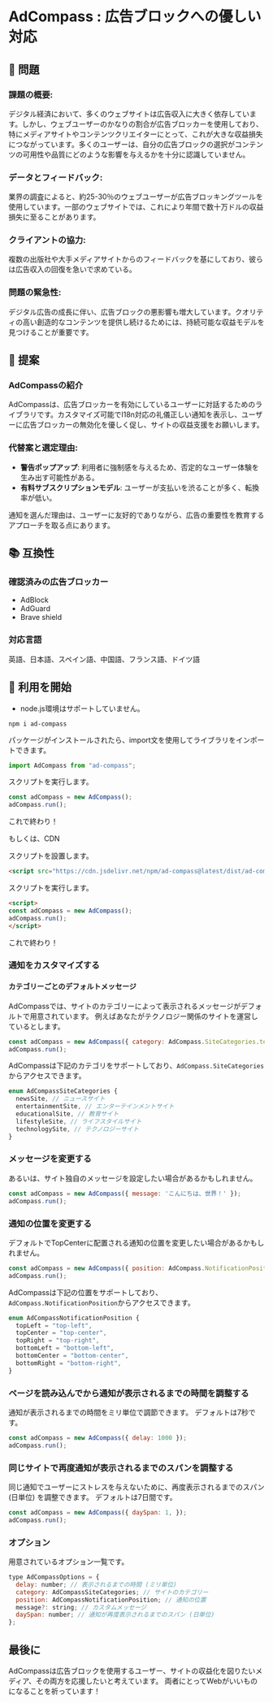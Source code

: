 # AdCompass : 広告ブロックへの優しい対応

## 👀 問題

### 課題の概要:

デジタル経済において、多くのウェブサイトは広告収入に大きく依存しています。しかし、ウェブユーザーのかなりの割合が広告ブロッカーを使用しており、特にメディアサイトやコンテンツクリエイターにとって、これが大きな収益損失につながっています。多くのユーザーは、自分の広告ブロックの選択がコンテンツの可用性や品質にどのような影響を与えるかを十分に認識していません。

### データとフィードバック:

業界の調査によると、約25-30％のウェブユーザーが広告ブロッキングツールを使用しています。一部のウェブサイトでは、これにより年間で数十万ドルの収益損失に至ることがあります。

### クライアントの協力:

複数の出版社や大手メディアサイトからのフィードバックを基にしており、彼らは広告収入の回復を急いで求めている。

### 問題の緊急性:

デジタル広告の成長に伴い、広告ブロックの悪影響も増大しています。クオリティの高い創造的なコンテンツを提供し続けるためには、持続可能な収益モデルを見つけることが重要です。

## 💭 提案

### AdCompassの紹介

AdCompassは、広告ブロッカーを有効にしているユーザーに対話するためのライブラリです。カスタマイズ可能でI18n対応の礼儀正しい通知を表示し、ユーザーに広告ブロッカーの無効化を優しく促し、サイトの収益支援をお願いします。

### **代替案と選定理由**:

- **警告ポップアップ**: 利用者に強制感を与えるため、否定的なユーザー体験を生み出す可能性がある。
- **有料サブスクリプションモデル**: ユーザーが支払いを渋ることが多く、転換率が低い。

通知を選んだ理由は、ユーザーに友好的でありながら、広告の重要性を教育するアプローチを取る点にあります。

## 📚 互換性

### 確認済みの広告ブロッカー

- AdBlock
- AdGuard
- Brave shield

### 対応言語

英語、日本語、スペイン語、中国語、フランス語、ドイツ語

## 🚀 利用を開始

* node.js環境はサポートしていません。

```
npm i ad-compass
```

パッケージがインストールされたら、import文を使用してライブラリをインポートできます。
```javascript
import AdCompass from "ad-compass";
```

スクリプトを実行します。
```javascript
const adCompass = new AdCompass();
adCompass.run();
```

これで終わり！

もしくは、CDN

スクリプトを設置します。
```html
<script src="https://cdn.jsdelivr.net/npm/ad-compass@latest/dist/ad-compass.umd.js"></script>
```

スクリプトを実行します。
```html
<script>
const adCompass = new AdCompass();
adCompass.run();
</script>
```

これで終わり！

### 通知をカスタマイズする

#### カテゴリーごとのデフォルトメッセージ

AdCompassでは、サイトのカテゴリーによって表示されるメッセージがデフォルトで用意されています。
例えばあなたがテクノロジー関係のサイトを運営しているとします。

```javascript
const adCompass = new AdCompass({ category: AdCompass.SiteCategories.technologySite });
adCompass.run();
```

AdCompassは下記のカテゴリをサポートしており、`AdCompass.SiteCategories`からアクセスできます。

```typescript
enum AdCompassSiteCategories {
  newsSite, // ニュースサイト
  entertainmentSite, // エンターテインメントサイト
  educationalSite, // 教育サイト
  lifestyleSite, // ライフスタイルサイト
  technologySite, // テクノロジーサイト
}
```

### メッセージを変更する

あるいは、サイト独自のメッセージを設定したい場合があるかもしれません。

```javascript
const adCompass = new AdCompass({ message: 'こんにちは、世界！' });
adCompass.run();
```

### 通知の位置を変更する

デフォルトでTopCenterに配置される通知の位置を変更したい場合があるかもしれません。

```javascript
const adCompass = new AdCompass({ position: AdCompass.NotificationPosition.topLeft });
adCompass.run();
```

AdCompassは下記の位置をサポートしており、`AdCompass.NotificationPosition`からアクセスできます。

```typescript
enum AdCompassNotificationPosition {
  topLeft = "top-left",
  topCenter = "top-center",
  topRight = "top-right",
  bottomLeft = "bottom-left",
  bottomCenter = "bottom-center",
  bottomRight = "bottom-right",
}
```

### ページを読み込んでから通知が表示されるまでの時間を調整する

通知が表示されるまでの時間をミリ単位で調節できます。
デフォルトは7秒です。

```javascript
const adCompass = new AdCompass({ delay: 1000 });
adCompass.run();
```

### 同じサイトで再度通知が表示されるまでのスパンを調整する

同じ通知でユーザーにストレスを与えないために、再度表示されるまでのスパン (日単位) を調整できます。
デフォルトは7日間です。

```javascript
const adCompass = new AdCompass({ daySpan: 1, });
adCompass.run();
```

### オプション

用意されているオプション一覧です。

```javascript
type AdCompassOptions = {
  delay: number; // 表示されるまでの時間 (ミリ単位)
  category: AdCompassSiteCategories; // サイトのカテゴリー
  position: AdCompassNotificationPosition; // 通知の位置
  message?: string; // カスタムメッセージ
  daySpan: number; // 通知が再度表示されるまでのスパン (日単位)
};
```

## 最後に

AdCompassは広告ブロックを使用するユーザー、サイトの収益化を図りたいメディア、その両方を応援したいと考えています。
両者にとってWebがいいものになることを祈っています！